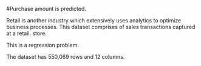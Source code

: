 #Purchase amount is predicted.

Retail is another industry which extensively uses analytics to optimize business processes. This dataset comprises of sales transactions captured at a retail. store. 

This is a regression problem.

The dataset has 550,069 rows and 12 columns.
